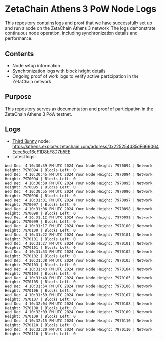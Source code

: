 # ZetaChain Athens 3 PoW Node Logs
This repository contains logs and proof that we have successfully set up and run a node on the ZetaChain Athens 3 network. The logs demonstrate continuous node operation, including synchronization details and performance.

## Contents
- Node setup information
- Synchronization logs with block height details
- Ongoing proof of work logs to verify active participation in the ZetaChain network

## Purpose
This repository serves as documentation and proof of participation in the ZetaChain Athens 3 PoW testnet.

## Logs

- [Third Bunny](https://thirdbunny.xyz/) node: https://athens.explorer.zetachain.com/address/0x225254d35dE666064Eccc5ce16eF1D8bF8D7b5EE
- Latest logs:
```
Wed Dec  4 10:30:39 PM UTC 2024 Your Node Height: 7970094 | Network Height: 7970094 | Blocks Left: 0
Wed Dec  4 10:30:45 PM UTC 2024 Your Node Height: 7970094 | Network Height: 7970094 | Blocks Left: 0
Wed Dec  4 10:30:50 PM UTC 2024 Your Node Height: 7970095 | Network Height: 7970095 | Blocks Left: 0
Wed Dec  4 10:30:55 PM UTC 2024 Your Node Height: 7970096 | Network Height: 7970096 | Blocks Left: 0
Wed Dec  4 10:31:01 PM UTC 2024 Your Node Height: 7970097 | Network Height: 7970097 | Blocks Left: 0
Wed Dec  4 10:31:06 PM UTC 2024 Your Node Height: 7970098 | Network Height: 7970098 | Blocks Left: 0
Wed Dec  4 10:31:12 PM UTC 2024 Your Node Height: 7970099 | Network Height: 7970099 | Blocks Left: 0
Wed Dec  4 10:31:17 PM UTC 2024 Your Node Height: 7970100 | Network Height: 7970100 | Blocks Left: 0
Wed Dec  4 10:31:22 PM UTC 2024 Your Node Height: 7970101 | Network Height: 7970101 | Blocks Left: 0
Wed Dec  4 10:31:27 PM UTC 2024 Your Node Height: 7970101 | Network Height: 7970101 | Blocks Left: 0
Wed Dec  4 10:31:33 PM UTC 2024 Your Node Height: 7970102 | Network Height: 7970102 | Blocks Left: 0
Wed Dec  4 10:31:38 PM UTC 2024 Your Node Height: 7970103 | Network Height: 7970103 | Blocks Left: 0
Wed Dec  4 10:31:43 PM UTC 2024 Your Node Height: 7970104 | Network Height: 7970104 | Blocks Left: 0
Wed Dec  4 10:31:48 PM UTC 2024 Your Node Height: 7970105 | Network Height: 7970105 | Blocks Left: 0
Wed Dec  4 10:31:54 PM UTC 2024 Your Node Height: 7970106 | Network Height: 7970106 | Blocks Left: 0
Wed Dec  4 10:31:59 PM UTC 2024 Your Node Height: 7970107 | Network Height: 7970107 | Blocks Left: 0
Wed Dec  4 10:32:04 PM UTC 2024 Your Node Height: 7970108 | Network Height: 7970108 | Blocks Left: 0
Wed Dec  4 10:32:09 PM UTC 2024 Your Node Height: 7970109 | Network Height: 7970109 | Blocks Left: 0
Wed Dec  4 10:32:15 PM UTC 2024 Your Node Height: 7970110 | Network Height: 7970110 | Blocks Left: 0
Wed Dec  4 10:32:20 PM UTC 2024 Your Node Height: 7970110 | Network Height: 7970110 | Blocks Left: 0
```
